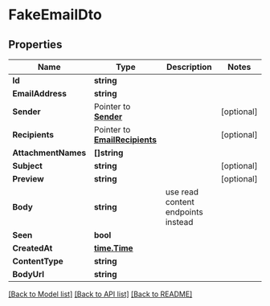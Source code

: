 # FakeEmailDto

## Properties

Name | Type | Description | Notes
------------ | ------------- | ------------- | -------------
**Id** | **string** |  | 
**EmailAddress** | **string** |  | 
**Sender** | Pointer to [**Sender**](Sender) |  | [optional] 
**Recipients** | Pointer to [**EmailRecipients**](EmailRecipients) |  | [optional] 
**AttachmentNames** | **[]string** |  | 
**Subject** | **string** |  | [optional] 
**Preview** | **string** |  | [optional] 
**Body** | **string** | use read content endpoints instead | 
**Seen** | **bool** |  | 
**CreatedAt** | [**time.Time**](time.Time) |  | 
**ContentType** | **string** |  | 
**BodyUrl** | **string** |  | 

[[Back to Model list]](../README#documentation-for-models) [[Back to API list]](../README#documentation-for-api-endpoints) [[Back to README]](../README)


